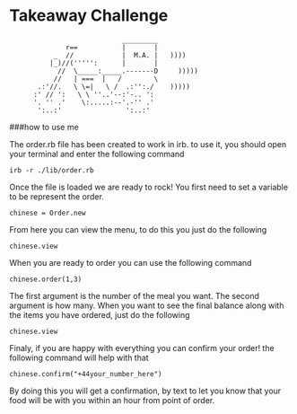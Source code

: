 Takeaway Challenge
==================
```
                            _________
              r==           |       |
           _  //            |  M.A. |   ))))
          |_)//(''''':      |       |
            //  \_____:_____.-------D     )))))
           //   | ===  |   /        \
       .:'//.   \ \=|   \ /  .:'':./    )))))
      :' // ':   \ \ ''..'--:'-.. ':
      '. '' .'    \:.....:--'.-'' .'
       ':..:'                ':..:'

 ```

###how to use me

The order.rb file has been created to work in irb. to use it, you should open your terminal
and enter the following command

```
irb -r ./lib/order.rb
```

Once the file is loaded we are ready to rock!
You first need to set a variable to be represent the order.

```
chinese = Order.new
```

From here you can view the menu, to do this you just do the following

```
chinese.view
```

When you are ready to order you can use the following command

```
chinese.order(1,3)
```

The first argument is the number of the meal you want. The second argument is how many.
When you want to see the final balance along with the items you have ordered, just do the following

```
chinese.view
```

Finaly, if you are happy with everything you can confirm your order! the following command will help
with that

```
chinese.confirm("+44your_number_here")
```

By doing this you will get a confirmation, by text to let you know that your food will be with you
within an hour from point of order. 
